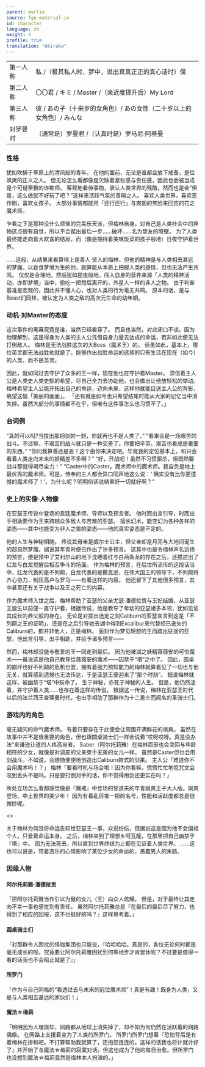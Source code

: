 ```yaml
---
parent: merlin
source: fgo-material-iv
id: character
language: zh
weight: 4
profile: true
translation: "Akiraka"
---
```


<table>
  <tr><td>第一人称</td><td>私 /（极其私人时，梦中，说出真真正正的真心话时）僕</td></tr>
  <tr><td>第二人称</td><td>〇〇君 / キミ / Master /（亲近度提升后）My Lord</td></tr>
  <tr><td>第三人称</td><td>彼 / あの子（十来岁的女角色）/ あの女性（二十岁以上的女角色）/ みんな</td></tr>
  <tr><td>对罗曼时</td><td>（通常是）罗曼君 /（认真时是）罗马尼·阿基曼</td></tr>
</table>

### 性格

犹如吹拂于草原上的清风般的青年。
在他的面前，无论是谁都会放下戒备，是位飒爽的正义之人。
但无论怎么看都像是欠缺着紧张感与责任感，因此也会被当成是个可疑至极的诈欺师。
客观地看待事物，承认人类世界的残酷，然而也是会“但是，这么做就不好玩了吧？”这样来活跃气氛的善辩之人。
喜欢人类世界，喜欢恶作剧，喜欢女孩子。
大部分事情都能用「还行还行」与爽朗的笑脸来回应的花之魔术师。

乍看之下是那种没什么烦恼的完美乐天派，但梅林自身，对自己是人类社会中的异物这点很有自觉，所以不会踏出最后一步……破坏……名为挚友的障壁。
为了人类最终能走向皆大欢喜的结局，而（像是期待着美味饭菜的孩子般地）日夜守护着世界。

……这般，从结果来看算得上是善人·贤人的梅林，但他的精神是与人类相去甚远的梦魔。以吞食梦境为生的他，就算能从本质上把握人类的感情，但也无法产生共鸣。
仅仅是合理地，然后犹如昆虫般地，闯入自身的营养来源「人类的精神活动，亦即梦境」当中，偷吃一把然后离开的，外星人一样的非人之物。
由于判断基准是宏观的，因此并不懂人心，也对人类的行为毫无共鸣。
原本的话，是与Beast们同样，被认定为人类之敌的高次元生命的幼年期。

### 动机·对Master的态度

这次事件的黑幕究竟是谁，当然已经看穿了。
而且也当然，对此闭口不谈。因为他理解到，这是得身为人类的主人公凭借自身力量去达成的命运，若非如此便无法打倒敌人。
梅林是无法战胜这次的大Boss（魔术王）的。
话虽如此，基本上，哪位英灵都无法战胜他就是了。能够作出战胜命运的选择的只有生活在现在（如今）的人类，而不是英灵。

因此，就如同过去守护了众多的王一样，现在他也在守护着Master。
深信着主人公是人类史人类史额的希望，尽自己全力去协助他，也会做出让他放轻松的举动。
梅林希望主人公能开拓出自己的命运，迈向未来，这样他就能目送主人公的背影，眺望这幅「美丽的画面」。
「还有就是如今也只希望结尾时能从大家的记忆当中消失掉。虽然大部分的事情都不在乎，但唯有这件事怎么也习惯不了。」

### 台词例

“真的可以吗?当拔出那把剑的一刻，你就再也不是人类了。”
“看来会是一场艰苦的战斗。不过嘛，不艰苦的战斗就只是一种交差了。你要把辛劳、艰苦也看成是重要的东西。”
“你问我算善还是恶？这个由你来决定吧。毕竟我的定位基本上，和只会看着人类走向未来的妖精差不多啊？”
“好，开战吧！虽然不习惯厮杀，但既然要战斗那就得竭尽全力！”
“Caster中的Caster。魔术师中的魔术师。我自负是地上最优秀的魔术师。可是，侍奉的主人都会异口同声地这么说：‘ 确实没有比你更遗憾的魔术师了！’。为什么呢？明明俗话说结果好一切就好啊？”

### 史上的实像·人物像

在亚瑟王传说中登场的宫廷魔术师、导师以及预言者。
他时而出言引导，时而出手相助要作为王来跨越众多敌人与苦难的亚瑟。
擅长幻术，能变幻为各种各样的姿态——其中也能变为非人之兽的姿态——他的真实姿态是不定的。

他的人生与神秘相随。
传说其母亲是威尔士公主，但父亲却是月亮与大地间诞生的超自然梦魔。据说其年青时便已作出了许多预言。
这其中也最令梅林声名远扬的预言，便是预中了艾利尔山的地下沈睡着红与白两条龙的存在之后，还描述出了红龙与白龙觉醒后相互争斗的场面。
作为梅林的预言，在后世所流传的这段话当中，红龙代表的是不列颠，白龙代表的是撒克逊，在伟大国王的领导下，不列颠将齐心协力，制压高卢与罗马——有着这样的内容。
他还留下了其他很多预言，其中甚至还有关于战争以及王之死亡的内容。

作为魔术师入世之后，梅林帮助了亚瑟的父亲尤瑟·潘德拉贡与王妃结婚，从亚瑟王诞生以前便一直守护着，根据传说，他是教导了年幼的亚瑟诸多本领，犹如见证其成长的养父般的存在。
无论是对拔出选定之剑Caliburn的亚瑟宣言到这是「不列颠之王的证明」，还是在之后引导她去湖中得到Excalibur来代替经已逸失的Caliburn的，都并非他人，正是梅林。
面对作为梦见理想的王而踏出征途的亚瑟，他出言引导，出手相助，并给予诸多预言——

然而，梅林却没能与敬爱的王一同走到最后。
因为他被湖之妖精薇薇安的可怕魔术——虽说这是他自己教导给薇薇安的魔术——囚禁于“塔”之中了。
因此，圆桌的崩坏也好不列颠的危机也罢，拥有着强力预知能力的梅林就算看见了一切也与他无关，就算感到遗憾也无法传达，于是亚瑟王便迎来了“那个时刻”。
据说梅林就这样，被幽禁于“塔”中殒命了。
生于神秘，亦死于神秘的人生。
但是，他仍然活着，并守护着人类……也存在着这样的传说。
根据这一传说，梅林在亚瑟王时代以后的法兰西王查理曼时代，也出手相助了那群作为十二勇士而闻名的圣骑士们。

### 游戏内的角色

毫无疑问的帅气魔术师。
有着只要存在于此便会让周围开满鲜花的飒爽。
虽然在故事中并不是很重要的角色，但也跟圆桌骑士们一样会说着“哎呀哎呀。真是没办法”来谦逊让道的人格高尚者。
Saber（阿尔托莉雅）在梅林面前也会变回与年龄相符的少女，就像是对调皮的父亲束手无策的女儿一样。
虽然是Caster但也会用剑战斗。不如说，会随随便便地创造出Caliburn款式的剑来。
主人公「难道你不会用魔术吗！？」
梅林「要看时机与场合啦！因为你看嘛，慌慌忙忙地唸咒文会咬到舌头不是吗。只是要打倒对手的话，你不觉得用剑还更实在吗？」

所处立场怎么看都感觉像是『魔戒』中登场的甘道夫的年青飒爽王子大人版。飒爽登场，中土世界的美少年！
因为有着乱厉害一把的名号，性能和活跃度都总是很微妙呢。

<>

关于梅林为何没将命运告知给亚瑟王一事，众说纷纭，但据说这是因为他不会偏袒个人，只爱着命运本身。 
之后，梅林来到了理想乡阿瓦隆，在那里把自己幽禁于『塔』中。
因为无法死去，所以直到世界终结为止都在见证着人类世界。
……这也可以说是，带着游乐的心情影响了某位少女的命运的，愚蠢男人的末路。

### 因缘人物

#### 阿尔托莉雅·潘德拉贡

「把阿尔托莉雅当作引以为傲的女儿（王）向众人炫耀。
但是，对于最终让其走向不幸一事也感觉到有责任。
虽然阿尔托莉雅总是『在最后的最后尽了努力，也得到了相应的回报，这不也挺好的吗？』这样思考着。」

#### 圆桌骑士们

「对那群令人困扰的怪咖集团也只能说，『哈哈哈哈。真是的，各位无论何时都是毫无成长的呢。究竟要让阿尔托莉雅困扰到何等地步才肯罢休呢？不过要是值得一看的话我也不会阻止就是了』」

#### 所罗门

「作为与自己同格的“看透过去与未来的冠位魔术师”！真是有趣！既身为人类，又是与人类相去甚远的家伙们！」

#### 魔法☆梅莉

「明明因为人理烧却，网路都从地球上消失掉了，却不知为何仍然在活跃着的网路偶像。
在网路上支援着变为了人类的所罗门。
所罗门所罗门想着『恐怕背后是有着梅林在掺和吧。不打算帮助我就算了，还抱怨连连的。这样的话我也将计就计好了』并开始了与魔法☆梅莉的寂寞对话，但这也成为了他的每日治愈。但所罗门也没想到魔法☆梅莉竟然是梅林本人扮演的。」
